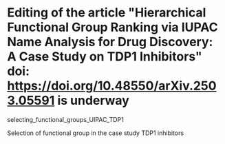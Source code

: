 # Editing of the article "Hierarchical Functional Group Ranking via IUPAC Name Analysis for Drug Discovery: A Case Study on TDP1 Inhibitors" doi: https://doi.org/10.48550/arXiv.2503.05591  is underway

selecting_functional_groups_UIPAC_TDP1

Selection of functional group in the case study TDP1 inhibitors
